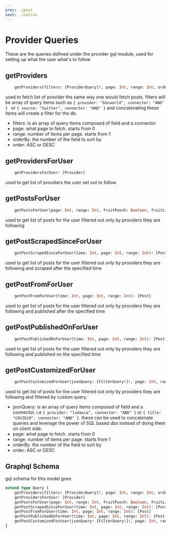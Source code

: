 ```yaml
---
prev: ./post
next: ./native
---
```


# Provider Queries
These are the queries defined under the provider gql module, used for setting up what the user what's to follow

## getProviders
```graphql
    getProviders(filters: [ProviderQuery]!, page: Int, range: Int, order: String, orderBy: String): [Provider]
```
used to fetch list of provider the same way one would fetch posts. filters will be array of query items such as 
`{ provider: "bbcworld", connector: "AND" } ` or `{ source: "twitter", connector: "AND" }` and concatenating these items will create a filter for the db.
- filters: is an array of query items composed of field and a connector
- page: what page to fetch. starts from 0
- range: number of items per page. starts from 1
- orderBy: the number of the field to sort by
- order: ASC or DESC

## getProvidersForUser
```graphql
    getProvidersForUser: [Provider]
```
used to get list of providers the user set out to follow

## getPostsForUser
```graphql
    getPostsForUser(page: Int, range: Int, fruitPunch: Boolean, fruitLimit: Int): [Post]
```
used to get list of posts for the user filtered out only by providers they are following

## getPostScrapedSinceForUser
```graphql
    getPostScrapedSinceForUser(time: Int, page: Int, range: Int): [Post]
```
used to get list of posts for the user filtered out only by providers they are following and scraped after the specified time

## getPostFromForUser
```graphql
    getPostFromForUser(time: Int, page: Int, range: Int): [Post]
```
used to get list of posts for the user filtered out only by providers they are following and published after the specified time

## getPostPublishedOnForUser
```graphql
    getPostPublishedOnForUser(time: Int, page: Int, range: Int): [Post]
```
used to get list of posts for the user filtered out only by providers they are following and published on the specified time

## getPostCustomizedForUser
```graphql
    getPostCustomizedForUser(jsonQuery: [FilterQuery!]!, page: Int, range: Int): [Post]
```
used to get list of posts for the user filtered out only by providers they are following and 
filtered by custom query. 
- jsonQuery: is an array of query items composed of field and a connector, i.e `{ provider: "ludaxia", connector: "AND" }` or `{ title: "COVID19", connector: "AND" }`. 
             these can be used to concatenate queries and leverage the power of SQL based dbs instead of doing them on client side.
- page: what page to fetch. starts from 0
- range: number of items per page. starts from 1
- orderBy: the number of the field to sort by
- order: ASC or DESC

## Graphql Schema
gql schema for this model goes 
```graphql
extend type Query {
    getProviders(filters: [ProviderQuery]!, page: Int, range: Int, order: String, orderBy: String): [Provider]
    getProvidersForUser: [Provider]
    getPostsForUser(page: Int, range: Int, fruitPunch: Boolean, fruitLimit: Int): [Post]
    getPostScrapedSinceForUser(time: Int, page: Int, range: Int): [Post]
    getPostFromForUser(time: Int, page: Int, range: Int): [Post]
    getPostPublishedOnForUser(time: Int, page: Int, range: Int): [Post]
    getPostCustomizedForUser(jsonQuery: [FilterQuery!]!, page: Int, range: Int): [Post]
}
```
